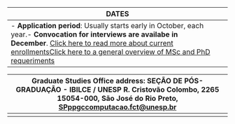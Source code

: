 

| DATES |
| --- |
| \- **Application period**: Usually starts early in October, each year.\- **Convocation for interviews are availabe in December**. [Click here to read more about current enrollments](https://www.ibilce.unesp.br/#!/pos-graduacao/programas-de-pos-graduacao/ciencia-da-computacao/informacoes-para-candidatos/)[Click here to a general overview of MSc and PhD requeriments](https://www.ibilce.unesp.br/#!/pos-graduacao/programas-de-pos-graduacao/ciencia-da-computacao/this-page-in-english/informations-for-prospective-students/requirements-for-msc-degree/) |



| **Graduate Studies Office address:** SEÇÃO DE PÓS\-GRADUAÇÃO \- IBILCE / UNESP R. Cristovão Colombo, 2265  15054\-000, São José do Rio Preto, SPppgccomputacao.fct@unesp.br |
| --- |
|  |

